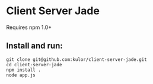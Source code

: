 # Client Server Jade
Requires npm 1.0+

## Install and run:
    git clone git@github.com:kulor/client-server-jade.git
    cd client-server-jade
    npm install .
    node app.js